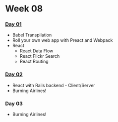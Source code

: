 # Week 08



### [Day 01](./#day-01)

* Babel Transpilation
* Roll your own web app with Preact and Webpack
* React
  * React Data Flow
  * React Flickr Search
  * React Routing

### [Day 02](./#day-02)

* React with Rails backend - Client/Server
* Burning Airlines!

### Day 03

* Burning Airlines!


